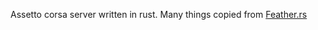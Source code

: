 Assetto corsa server written in rust. Many things copied from [Feather.rs](https://github.com/feather-rs/feather)
